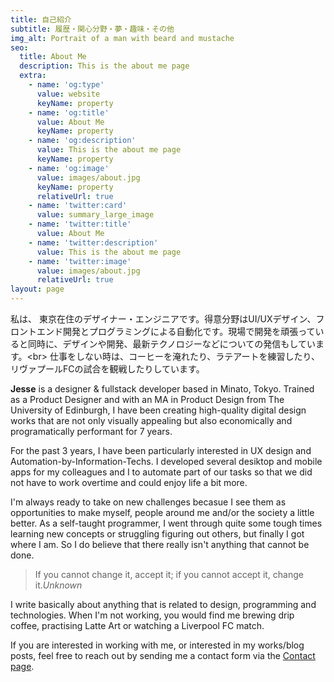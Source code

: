```yaml
---
title: 自己紹介
subtitle: 履歴・関心分野・夢・趣味・その他
img_alt: Portrait of a man with beard and mustache
seo:
  title: About Me
  description: This is the about me page
  extra:
    - name: 'og:type'
      value: website
      keyName: property
    - name: 'og:title'
      value: About Me
      keyName: property
    - name: 'og:description'
      value: This is the about me page
      keyName: property
    - name: 'og:image'
      value: images/about.jpg
      keyName: property
      relativeUrl: true
    - name: 'twitter:card'
      value: summary_large_image
    - name: 'twitter:title'
      value: About Me
    - name: 'twitter:description'
      value: This is the about me page
    - name: 'twitter:image'
      value: images/about.jpg
      relativeUrl: true
layout: page
---
```

私は、 東京在住のデザイナー・エンジニアです。得意分野はUI/UXデザイン、フロントエンド開発とプログラミングによる自動化です。現場で開発を頑張っていると同時に、デザインや開発、最新テクノロジーなどについての発信もしています。\<br> 仕事をしない時は、コーヒーを淹れたり、ラテアートを練習したり、リヴァプールFCの試合を観戦したりしています。

**Jesse** is a designer & fullstack developer based in Minato, Tokyo. Trained as a Product Designer and with an MA in Product Design from The University of Edinburgh, I have been creating high-quality digital design works that are not only visually appealing but also economically and programatically performant for 7 years.

For the past 3 years, I have been particularly interested in UX design and Automation-by-Information-Techs. I developed several desiktop and mobile apps for my colleagues and I to automate part of our tasks so that we did not have to work overtime and could enjoy life a bit more.

I'm always ready to take on new challenges becasue I see them as opportunities to make myself, people around me and/or the society a little better. As a self-taught programmer, I went through quite some tough times learning new concepts or struggling figuring out others, but finally I got where I am. So I do believe that there really isn't anything that cannot be done.

> If you cannot change it, accept it; if you cannot accept it, change it.<cite>Unknown</cite>

I write basically about anything that is related to design, programming and technologies. When I'm not working, you would find me brewing drip coffee, practising Latte Art or watching a Liverpool FC match.

If you are interested in working with me, or interested in my works/blog posts, feel free to reach out by sending me a contact form via the [Contact page](abc.com).
